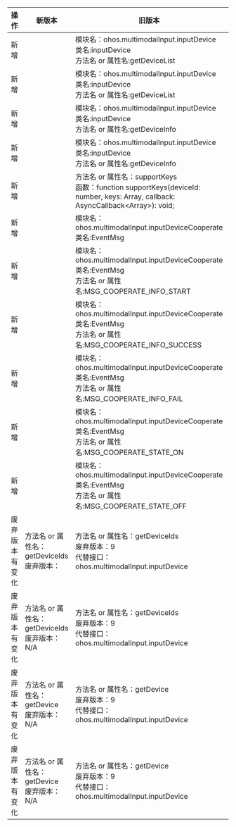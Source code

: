 | 操作 | 新版本 | 旧版本 | d.ts文件 |
| ---- | ------ | ------ | -------- |
|新增||模块名：ohos.multimodalInput.inputDevice<br>类名:inputDevice<br>方法名 or 属性名:getDeviceList|@ohos.multimodalInput.inputDevice.d.ts|
|新增||模块名：ohos.multimodalInput.inputDevice<br>类名:inputDevice<br>方法名 or 属性名:getDeviceList|@ohos.multimodalInput.inputDevice.d.ts|
|新增||模块名：ohos.multimodalInput.inputDevice<br>类名:inputDevice<br>方法名 or 属性名:getDeviceInfo|@ohos.multimodalInput.inputDevice.d.ts|
|新增||模块名：ohos.multimodalInput.inputDevice<br>类名:inputDevice<br>方法名 or 属性名:getDeviceInfo|@ohos.multimodalInput.inputDevice.d.ts|
|新增||方法名 or 属性名：supportKeys<br>函数：function supportKeys(deviceId: number, keys: Array<KeyCode>, callback: AsyncCallback<Array<boolean>>): void;|@ohos.multimodalInput.inputDevice.d.ts|
|新增||模块名：ohos.multimodalInput.inputDeviceCooperate<br>类名:EventMsg|@ohos.multimodalInput.inputDeviceCooperate.d.ts|
|新增||模块名：ohos.multimodalInput.inputDeviceCooperate<br>类名:EventMsg<br>方法名 or 属性名:MSG_COOPERATE_INFO_START|@ohos.multimodalInput.inputDeviceCooperate.d.ts|
|新增||模块名：ohos.multimodalInput.inputDeviceCooperate<br>类名:EventMsg<br>方法名 or 属性名:MSG_COOPERATE_INFO_SUCCESS|@ohos.multimodalInput.inputDeviceCooperate.d.ts|
|新增||模块名：ohos.multimodalInput.inputDeviceCooperate<br>类名:EventMsg<br>方法名 or 属性名:MSG_COOPERATE_INFO_FAIL|@ohos.multimodalInput.inputDeviceCooperate.d.ts|
|新增||模块名：ohos.multimodalInput.inputDeviceCooperate<br>类名:EventMsg<br>方法名 or 属性名:MSG_COOPERATE_STATE_ON|@ohos.multimodalInput.inputDeviceCooperate.d.ts|
|新增||模块名：ohos.multimodalInput.inputDeviceCooperate<br>类名:EventMsg<br>方法名 or 属性名:MSG_COOPERATE_STATE_OFF|@ohos.multimodalInput.inputDeviceCooperate.d.ts|
|废弃版本有变化|方法名 or 属性名：getDeviceIds<br>废弃版本：|方法名 or 属性名：getDeviceIds<br>废弃版本：9<br>代替接口：ohos.multimodalInput.inputDevice|@ohos.multimodalInput.inputDevice.d.ts|
|废弃版本有变化|方法名 or 属性名：getDeviceIds<br>废弃版本：N/A|方法名 or 属性名：getDeviceIds<br>废弃版本：9<br>代替接口：ohos.multimodalInput.inputDevice|@ohos.multimodalInput.inputDevice.d.ts|
|废弃版本有变化|方法名 or 属性名：getDevice<br>废弃版本：N/A|方法名 or 属性名：getDevice<br>废弃版本：9<br>代替接口：ohos.multimodalInput.inputDevice|@ohos.multimodalInput.inputDevice.d.ts|
|废弃版本有变化|方法名 or 属性名：getDevice<br>废弃版本：N/A|方法名 or 属性名：getDevice<br>废弃版本：9<br>代替接口：ohos.multimodalInput.inputDevice|@ohos.multimodalInput.inputDevice.d.ts|
